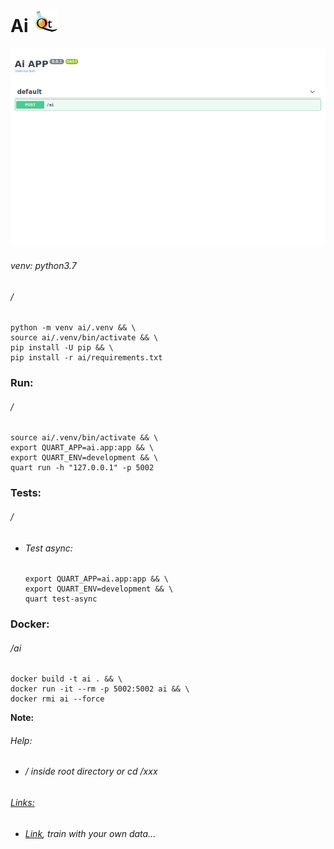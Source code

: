 Ai ![](static/images/logo.png)
==
![](static/images/screen.png)
###### venv: python3.7
###### /
```
python -m venv ai/.venv && \
source ai/.venv/bin/activate && \
pip install -U pip && \
pip install -r ai/requirements.txt
```
### Run:
###### /
```
source ai/.venv/bin/activate && \
export QUART_APP=ai.app:app && \
export QUART_ENV=development && \
quart run -h "127.0.0.1" -p 5002
```
### Tests:
###### /
- ###### Test async:
    ````
    export QUART_APP=ai.app:app && \
    export QUART_ENV=development && \
    quart test-async
    ````
### Docker:
###### /ai
```
docker build -t ai . && \
docker run -it --rm -p 5002:5002 ai && \
docker rmi ai --force
```
**Note:**
###### Help:
- ###### / inside root directory or cd /xxx  
###### [Links:]()
- ###### [Link](https://github.com/Martin1403/Tensorflow1.15.x-MemoryNetwork), train with your own data...
